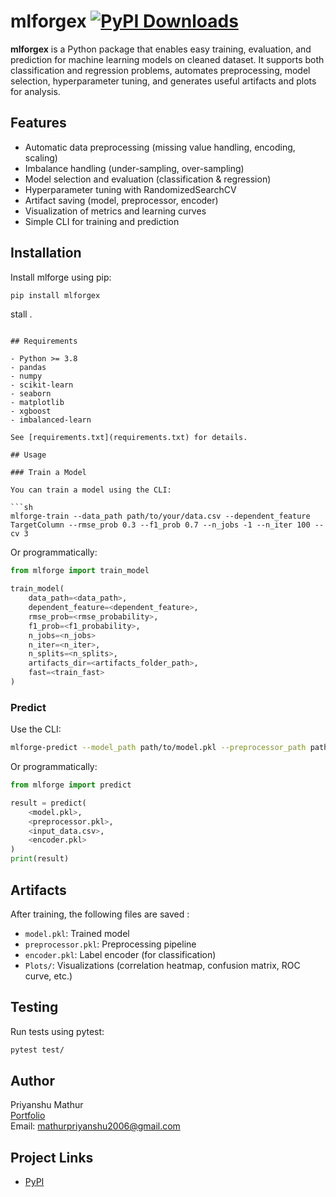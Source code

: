 # mlforgex [![PyPI Downloads](https://static.pepy.tech/badge/mlforgex)](https://pepy.tech/projects/mlforgex)

**mlforgex** is a Python package that enables easy training, evaluation, and prediction for machine learning models on cleaned dataset. It supports both classification and regression problems, automates preprocessing, model selection, hyperparameter tuning, and generates useful artifacts and plots for analysis.

## Features

- Automatic data preprocessing (missing value handling, encoding, scaling)
- Imbalance handling (under-sampling, over-sampling)
- Model selection and evaluation (classification & regression)
- Hyperparameter tuning with RandomizedSearchCV
- Artifact saving (model, preprocessor, encoder)
- Visualization of metrics and learning curves
- Simple CLI for training and prediction

## Installation

Install mlforge using pip:

```sh
pip install mlforgex
```
stall .
```

## Requirements

- Python >= 3.8
- pandas
- numpy
- scikit-learn
- seaborn
- matplotlib
- xgboost
- imbalanced-learn

See [requirements.txt](requirements.txt) for details.

## Usage

### Train a Model

You can train a model using the CLI:

```sh
mlforge-train --data_path path/to/your/data.csv --dependent_feature TargetColumn --rmse_prob 0.3 --f1_prob 0.7 --n_jobs -1 --n_iter 100 --cv 3
```

Or programmatically:

```python
from mlforge import train_model

train_model(
    data_path=<data_path>,
    dependent_feature=<dependent_feature>,
    rmse_prob=<rmse_probability>,
    f1_prob=<f1_probability>,
    n_jobs=<n_jobs>
    n_iter=<n_iter>,
    n_splits=<n_splits>,
    artifacts_dir=<artifacts_folder_path>,
    fast=<train_fast>
)
```

### Predict

Use the CLI:

```sh
mlforge-predict --model_path path/to/model.pkl --preprocessor_path path/to/preprocessor.pkl --input_data path/to/input.csv --encoder_path path/to/encoder.pkl
```

Or programmatically:

```python
from mlforge import predict

result = predict(
    <model.pkl>,
    <preprocessor.pkl>,
    <input_data.csv>,
    <encoder.pkl>
)
print(result)
```

## Artifacts

After training, the following files are saved :

- `model.pkl`: Trained model
- `preprocessor.pkl`: Preprocessing pipeline
- `encoder.pkl`: Label encoder (for classification)
- `Plots/`: Visualizations (correlation heatmap, confusion matrix, ROC curve, etc.)

## Testing

Run tests using pytest:

```sh
pytest test/
```
## Author

Priyanshu Mathur  
[Portfolio](https://my-portfolio-phi-two-53.vercel.app/)  
Email: mathurpriyanshu2006@gmail.com

## Project Links

- [PyPI](https://pypi.org/project/mlforgex/)
